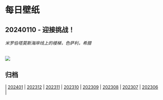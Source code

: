 # 每日壁纸

## 20240110 - 迎接挑战！

###### 米罗伯塔莫斯海岸线上的楼梯，色萨利，希腊

![](https://www.bing.com/th?id=OHR.MilopotamosStairs_ZH-CN8013521384_UHD.jpg)

## 归档

| [202401](/202401/README.md)
| [202312](/202312/README.md)
| [202311](/202311/README.md)
| [202310](/202310/README.md)
| [202309](/202309/README.md)
| [202308](/202308/README.md)
| [202307](/202307/README.md)
| [202306](/202306/README.md)
|